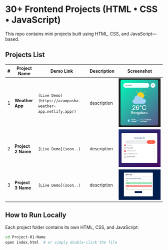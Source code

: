 
# 30+ Frontend Projects (HTML • CSS • JavaScript)

This repo contains mini projects built using HTML, CSS, and JavaScript—based.


##  Projects List

| #  | Project Name        | Demo Link                                                                 | Description                   | Screenshot                              |
|----|---------------------|---------------------------------------------------------------------------|-------------------------------|-----------------------------------------|
| 1  | **Weather App**  | `[Live Demo](https://azampasha-weather-app.netlify.app/)` |  description    | ![Project 1](assets/project-01.png)     |
| 2  | **Project 2 Name**  | `[Live Demo](soon..)` | description   | ![Project 2](assets/project-02.png)     |
| 3  | **Project 3 Name**  | `[Live Demo](soon..)` | description    | ![Project 3](assets/project-03.png)     |



##  How to Run Locally

Each project folder contains its own HTML, CSS, and JavaScript:

```bash
cd Project-01-Name
open index.html  # or simply double-click the file
